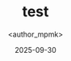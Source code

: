 ---
title: test
date: 2025-09-30
categories: [1-Learning Path, 3Ler-Radio]
tags: [Learning Path]
author: <author_mpmk>
---